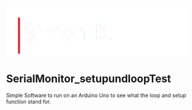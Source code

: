 ![Name-Logo](name-logo.png)

# SerialMonitor_setupundloopTest
Simple Software to run on an Arduino Uno to see what the loop and setup function stand for. 
